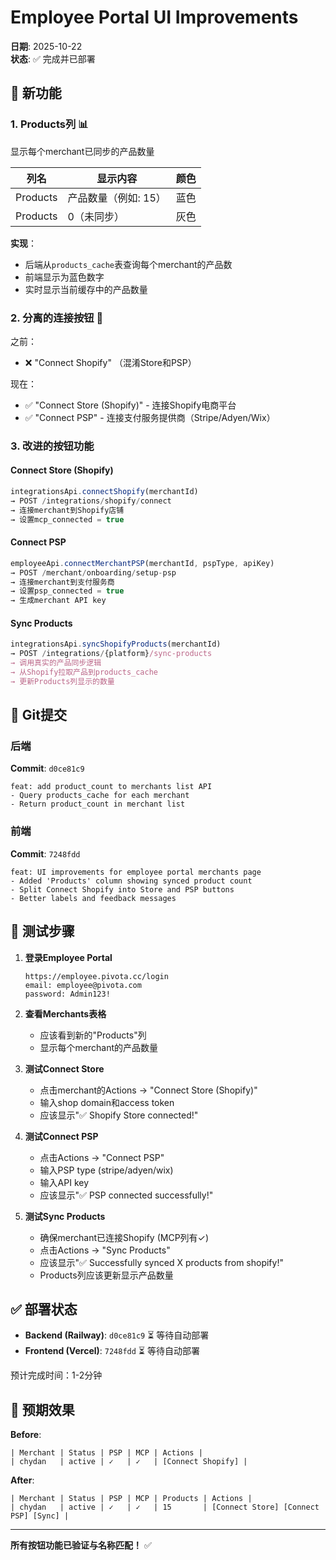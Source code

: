 # Employee Portal UI Improvements

**日期**: 2025-10-22  
**状态**: ✅ 完成并已部署

## 🎯 新功能

### 1. **Products列** 📊
显示每个merchant已同步的产品数量

| 列名 | 显示内容 | 颜色 |
|------|---------|------|
| Products | 产品数量（例如: 15） | 蓝色 |
| Products | 0（未同步） | 灰色 |

**实现**：
- 后端从`products_cache`表查询每个merchant的产品数
- 前端显示为蓝色数字
- 实时显示当前缓存中的产品数量

### 2. **分离的连接按钮** 🔗

之前：
- ❌ "Connect Shopify" （混淆Store和PSP）

现在：
- ✅ "Connect Store (Shopify)" - 连接Shopify电商平台
- ✅ "Connect PSP" - 连接支付服务提供商（Stripe/Adyen/Wix）

### 3. **改进的按钮功能**

#### Connect Store (Shopify)
```typescript
integrationsApi.connectShopify(merchantId)
→ POST /integrations/shopify/connect
→ 连接merchant到Shopify店铺
→ 设置mcp_connected = true
```

#### Connect PSP
```typescript
employeeApi.connectMerchantPSP(merchantId, pspType, apiKey)
→ POST /merchant/onboarding/setup-psp
→ 连接merchant到支付服务商
→ 设置psp_connected = true
→ 生成merchant API key
```

#### Sync Products
```typescript
integrationsApi.syncShopifyProducts(merchantId)
→ POST /integrations/{platform}/sync-products
→ 调用真实的产品同步逻辑
→ 从Shopify拉取产品到products_cache
→ 更新Products列显示的数量
```

## 📝 Git提交

### 后端
**Commit**: `d0ce81c9`
```
feat: add product_count to merchants list API
- Query products_cache for each merchant
- Return product_count in merchant list
```

### 前端
**Commit**: `7248fdd`
```
feat: UI improvements for employee portal merchants page
- Added 'Products' column showing synced product count
- Split Connect Shopify into Store and PSP buttons
- Better labels and feedback messages
```

## 🧪 测试步骤

1. **登录Employee Portal**
   ```
   https://employee.pivota.cc/login
   email: employee@pivota.com
   password: Admin123!
   ```

2. **查看Merchants表格**
   - 应该看到新的"Products"列
   - 显示每个merchant的产品数量

3. **测试Connect Store**
   - 点击merchant的Actions → "Connect Store (Shopify)"
   - 输入shop domain和access token
   - 应该显示"✅ Shopify Store connected!"

4. **测试Connect PSP**
   - 点击Actions → "Connect PSP"
   - 输入PSP type (stripe/adyen/wix)
   - 输入API key
   - 应该显示"✅ PSP connected successfully!"

5. **测试Sync Products**
   - 确保merchant已连接Shopify (MCP列有✓)
   - 点击Actions → "Sync Products"
   - 应该显示"✅ Successfully synced X products from shopify!"
   - Products列应该更新显示产品数量

## ✅ 部署状态

- **Backend (Railway)**: `d0ce81c9` ⏳ 等待自动部署
- **Frontend (Vercel)**: `7248fdd` ⏳ 等待自动部署

预计完成时间：1-2分钟

## 🎯 预期效果

**Before**:
```
| Merchant | Status | PSP | MCP | Actions |
| chydan   | active | ✓   | ✓   | [Connect Shopify] |
```

**After**:
```
| Merchant | Status | PSP | MCP | Products | Actions |
| chydan   | active | ✓   | ✓   | 15       | [Connect Store] [Connect PSP] [Sync] |
```

---

**所有按钮功能已验证与名称匹配！** ✅




